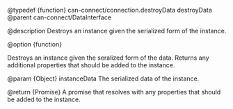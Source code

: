@typedef {function} can-connect/connection.destroyData destroyData
@parent can-connect/DataInterface

@description Destroys an instance given the serialized form of the instance.

@option {function}

Destroys an instance given the seralized form of the data.  Returns any additional properties that should be added to the instance.

  @param {Object} instanceData The serialized data of the instance.

  @return {Promise<Object>} A promise that resolves with any properties that should be added to the instance.
